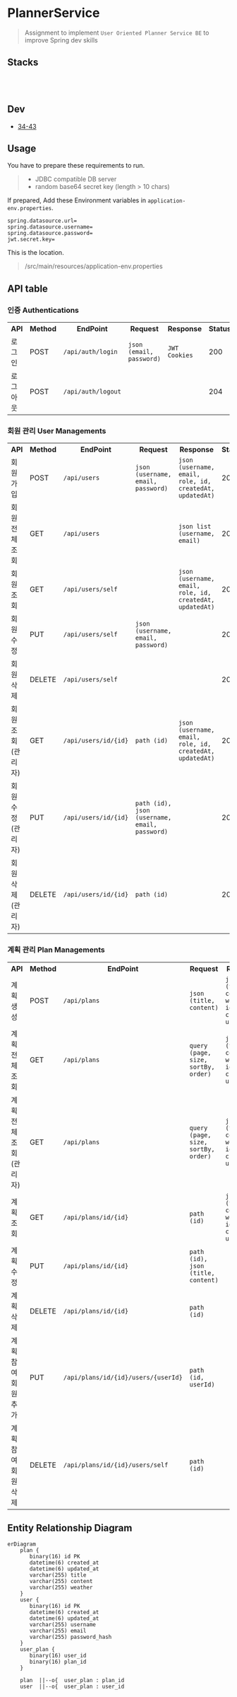 # PlannerService

> Assignment to implement `User Oriented Planner Service BE` to improve Spring dev skills

## Stacks
<img src="https://img.shields.io/badge/intellij idea-207BEA?style=for-the-badge&logo=intellij%20idea&logoColor=white" alt="">
<img src="https://img.shields.io/badge/java-007396?style=for-the-badge&logo=java&logoColor=white" alt=""> <img src="https://img.shields.io/badge/spring-6DB33F?style=for-the-badge&logo=spring&logoColor=white" alt="">
<img src="https://img.shields.io/badge/mysql-4479A1?style=for-the-badge&logo=mysql&logoColor=white" alt=""> <br>
<img src="https://img.shields.io/badge/git-F05032?style=for-the-badge&logo=git&logoColor=white" alt=""> <img src="https://img.shields.io/badge/github-181717?style=for-the-badge&logo=github&logoColor=white" alt=""> 

## Dev
- [34-43](https://github.com/34-43)

## Usage

You have to prepare these requirements to run.

> - JDBC compatible DB server
> - random base64 secret key (length > 10 chars)

If prepared,
Add these Environment variables in `application-env.properties`.
```aiignore
spring.datasource.url=
spring.datasource.username=
spring.datasource.password=
jwt.secret.key=
```
This is the location.
> /src/main/resources/application-env.properties

## API table

<h3>인증 Authentications</h3>
<table>
    <tr>
        <th>API</th>
        <th>Method</th>
        <th>EndPoint</th>
        <th>Request</th>
        <th>Response</th>
        <th>Status</th>
        <th>Role</th>
    </tr>
    <tr>
        <td>로그인</td>
        <td>POST</td>
        <td><code>/api/auth/login</code></td>
        <td><code>json (email, password)</code></td>
        <td><code>JWT Cookies</code></td>
        <td>200</td>
        <td></td>
    </tr>
    <tr>
        <td>로그아웃</td>
        <td>POST</td>
        <td><code>/api/auth/logout</code></td>
        <td></td>
        <td></td>
        <td>204</td>
        <td>USER</td>
    </tr>
</table>

<h3>회원 관리 User Managements</h3>
<table>
    <tr>
        <th>API</th>
        <th>Method</th>
        <th>EndPoint</th>
        <th>Request</th>
        <th>Response</th>
        <th>Status</th>
        <th>Role</th>
    </tr>
    <tr>
        <td>회원 가입</td>
        <td>POST</td>
        <td><code>/api/users</code></td>
        <td><code>json (username, email, password)</code></td>
        <td><code>json (username, email, role, id, createdAt, updatedAt)</code></td>
        <td>201</td>
        <td></td>
    </tr>
    <tr>
        <td>회원 전체 조회</td>
        <td>GET</td>
        <td><code>/api/users</code></td>
        <td></td>
        <td><code>json list (username, email)</code></td>
        <td>200</td>
        <td></td>
    </tr>
    <tr>
        <td>회원 조회</td>
        <td>GET</td>
        <td><code>/api/users/self</code></td>
        <td></td>
        <td><code>json (username, email, role, id, createdAt, updatedAt)</code></td>
        <td>200</td>
        <td>USER</td>
    </tr>
    <tr>
        <td>회원 수정</td>
        <td>PUT</td>
        <td><code>/api/users/self</code></td>
        <td><code>json (username, email, password)</code></td>
        <td></td>
        <td>204</td>
        <td>USER</td>
    </tr>
    <tr>
        <td>회원 삭제</td>
        <td>DELETE</td>
        <td><code>/api/users/self</code></td>
        <td></td>
        <td></td>
        <td>204</td>
        <td>USER</td>
    </tr>
    <tr>
        <td>회원 조회 (관리자)</td>
        <td>GET</td>
        <td><code>/api/users/id/{id}</code></td>
        <td><code>path (id)</code></td>
        <td><code>json (username, email, role, id, createdAt, updatedAt)</code></td>
        <td>200</td>
        <td>ADMIN</td>
    </tr>
    <tr>
        <td>회원 수정 (관리자)</td>
        <td>PUT</td>
        <td><code>/api/users/id/{id}</code></td>
        <td><code>path (id), json (username, email, password)</code></td>
        <td></td>
        <td>204</td>
        <td>ADMIN</td>
    </tr>
    <tr>
        <td>회원 삭제 (관리자)</td>
        <td>DELETE</td>
        <td><code>/api/users/id/{id}</code></td>
        <td><code>path (id)</code></td>
        <td></td>
        <td>204</td>
        <td>ADMIN</td>
    </tr>
</table>

<h3>계획 관리 Plan Managements</h3>
<table>
    <tr>
        <th>API</th>
        <th>Method</th>
        <th>EndPoint</th>
        <th>Request</th>
        <th>Response</th>
        <th>Status</th>
        <th>Role</th>
    </tr>
    <tr>
        <td>계획 생성</td>
        <td>POST</td>
        <td><code>/api/plans</code></td>
        <td><code>json (title, content)</code></td>
        <td><code>json (title, content, weather, id, createdAt, updatedAt)</code></td>
        <td>201</td>
        <td>USER</td>
    </tr>
    <tr>
        <td>계획 전체 조회</td>
        <td>GET</td>
        <td><code>/api/plans</code></td>
        <td><code>query (page, size, sortBy, order)</code></td>
        <td><code>json list (title, content, weather, id, createdAt, updatedAt)</code></td>
        <td>200</td>
        <td>USER</td>
    </tr>
    <tr>
        <td>계획 전체 조회 (관리자)</td>
        <td>GET</td>
        <td><code>/api/plans</code></td>
        <td><code>query (page, size, sortBy, order)</code></td>
        <td><code>json list (title, content, weather, id, createdAt, updatedAt)</code></td>
        <td>200</td>
        <td>ADMIN</td>
    </tr>
    <tr>
        <td>계획 조회</td>
        <td>GET</td>
        <td><code>/api/plans/id/{id}</code></td>
        <td><code>path (id)</code></td>
        <td><code>json (title, content, weather, id, createdAt, updatedAt)</code></td>
        <td>200</td>
        <td>USER</td>
    </tr>
    <tr>
        <td>계획 수정</td>
        <td>PUT</td>
        <td><code>/api/plans/id/{id}</code></td>
        <td><code>path (id), json (title, content)</code></td>
        <td></td>
        <td>204</td>
        <td>USER</td>
    </tr>
    <tr>
        <td>계획 삭제</td>
        <td>DELETE</td>
        <td><code>/api/plans/id/{id}</code></td>
        <td><code>path (id)</code></td>
        <td></td>
        <td>204</td>
        <td>USER</td>
    </tr>
    <tr>
        <td>계획 참여 회원 추가</td>
        <td>PUT</td>
        <td><code>/api/plans/id/{id}/users/{userId}</code></td>
        <td><code>path (id, userId)</code></td>
        <td></td>
        <td>204</td>
        <td>USER</td>
    </tr>
    <tr>
        <td>계획 참여 회원 삭제</td>
        <td>DELETE</td>
        <td><code>/api/plans/id/{id}/users/self</code></td>
        <td><code>path (id)</code></td>
        <td></td>
        <td>204</td>
        <td>USER</td>
    </tr>
</table>


## Entity Relationship Diagram

```mermaid
erDiagram
    plan {
	   binary(16) id PK
       datetime(6) created_at
       datetime(6) updated_at
       varchar(255) title
       varchar(255) content
       varchar(255) weather
    }
    user {
       binary(16) id PK
       datetime(6) created_at
       datetime(6) updated_at
       varchar(255) username
       varchar(255) email
       varchar(255) password_hash
    }
    user_plan {
       binary(16) user_id
       binary(16) plan_id
    }
    
    plan  ||--o{  user_plan : plan_id
    user  ||--o{  user_plan : user_id
```